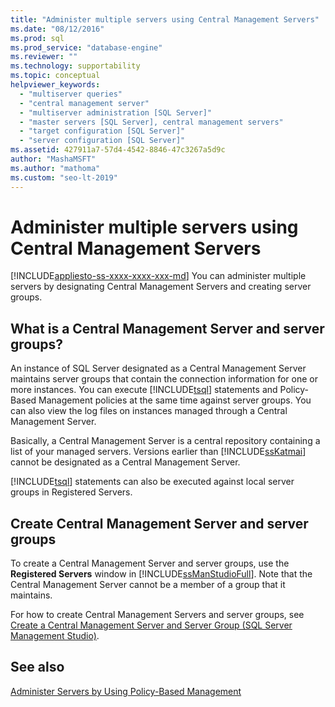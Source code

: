 ```yaml
---
title: "Administer multiple servers using Central Management Servers"
ms.date: "08/12/2016"
ms.prod: sql
ms.prod_service: "database-engine"
ms.reviewer: ""
ms.technology: supportability
ms.topic: conceptual
helpviewer_keywords: 
  - "multiserver queries"
  - "central management server"
  - "multiserver administration [SQL Server]"
  - "master servers [SQL Server], central management servers"
  - "target configuration [SQL Server]"
  - "server configuration [SQL Server]"
ms.assetid: 427911a7-57d4-4542-8846-47c3267a5d9c
author: "MashaMSFT"
ms.author: "mathoma"
ms.custom: "seo-lt-2019"
---
```

# Administer multiple servers using Central Management Servers
[!INCLUDE[appliesto-ss-xxxx-xxxx-xxx-md](../includes/appliesto-ss-xxxx-xxxx-xxx-md.md)]
  You can administer multiple servers by designating Central Management Servers and creating server groups.  
  
## What is a Central Management Server and server groups?  
 An instance of SQL Server designated as a Central Management Server maintains server groups that contain the connection information for one or more instances. You can execute [!INCLUDE[tsql](../includes/tsql-md.md)] statements and Policy-Based Management policies at the same time against server groups. You can also view the log files on instances managed through a Central Management Server. 
 
 Basically, a Central Management Server is a central repository containing a list of your managed servers. Versions earlier than [!INCLUDE[ssKatmai](../includes/sskatmai-md.md)] cannot be designated as a Central Management Server.  
  
 [!INCLUDE[tsql](../includes/tsql-md.md)] statements can also be executed against local server groups in Registered Servers.  
  
## Create Central Management Server and server groups 
 To create a Central Management Server and server groups, use the **Registered Servers** window in [!INCLUDE[ssManStudioFull](../includes/ssmanstudiofull-md.md)]. Note that the Central Management Server cannot be a member of a group that it maintains. 
 
 For how to create Central Management Servers and server groups, see [Create a Central Management Server and Server Group &#40;SQL Server Management Studio&#41;](../tools/sql-server-management-studio/create-a-central-management-server-and-server-group.md).  
  
## See also  
 [Administer Servers by Using Policy-Based Management](../relational-databases/policy-based-management/administer-servers-by-using-policy-based-management.md)  
  
  

